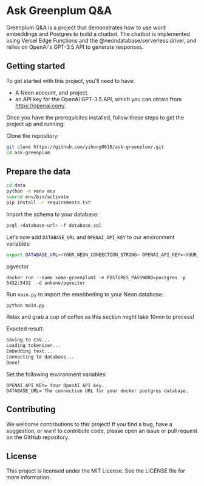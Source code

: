 # Ask Greenplum Q&A


Greenplum Q&A is a project that demonstrates how to use word embeddings and Postgres to build a chatbot. The chatbot is implemented using Vercel Edge Functions and the @neondatabase/serverless driver, and relies on OpenAI's GPT-3.5 API to generate responses.

## Getting started

To get started with this project, you'll need to have:

- A Neon account, and project.
- an API key for the OpenAI GPT-3.5 API, which you can obtain from https://openai.com/.

Once you have the prerequisites installed, follow these steps to get the project up and running:

Clone the repository:

```bash
git clone https://github.com/yihong0618/ask-greenplum/.git
cd ask-greenplum
```

## Prepare the data

```bash
cd data
python -m venv env
source env/bin/activate
pip install -r requirements.txt
```

Import the schema to your database:

```bash
psql <database-url> -f database.sql
```

Let’s now add `DATABASE_URL` and `OPENAI_API_KEY` to our environment variables:

```bash
export DATABASE_URL=<YOUR_NEON_CONEECTION_STRING> OPENAI_API_KEY=<YOUR_OPENAI_API_KEY>
```

pgvector 
```
docker run --name some-greenplum1 -e POSTGRES_PASSWORD=postgres -p 5432:5432  -d ankane/pgvector
```


Run `main.py` to import the emebbeding to your Neon database:

```bash
python main.py
```

Relax and grab a cup of coffee as this section might take 10min to process!

Expcted result:

```bash
Saving to CSV...
Loading tokenizer...
Embedding text...
Connecting to database...
Done!
```


Set the following environment variables:

```
OPENAI_API_KEY= Your OpenAI API key.
DATABASE_URL= The connection URL for your docker postgres database.
```


## Contributing

We welcome contributions to this project! If you find a bug, have a suggestion, or want to contribute code, please open an issue or pull request on the GitHub repository.

## License

This project is licensed under the MIT License. See the LICENSE file for more information.
